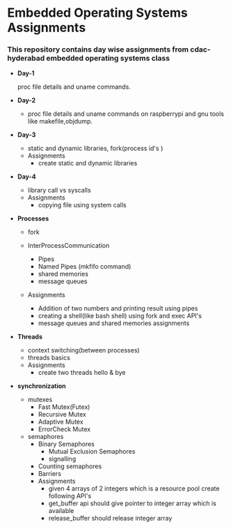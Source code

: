 #  Embedded Operating Systems Assignments

### This repository contains day wise assignments from cdac-hyderabad embedded operating   systems   class

*   **Day-1**

    proc file details and uname commands.

*   **Day-2**

    *   proc file details and uname commands on raspberrypi and gnu tools like makefile,objdump.

*   **Day-3**
    *   static and dynamic libraries, fork(process id's )
    *   Assignments
        *   create static and dynamic libraries

*   **Day-4**
    *   library call vs syscalls 
    *   Assignments
        *   copying file using system calls

*   **Processes**
    *   fork   
    *   InterProcessCommunication
        *   Pipes
        *   Named Pipes (mkfifo command)
        *   shared memories
        *   message queues

    *   Assignments
        *   Addition of two numbers  and printing result using pipes
        *   creating a shell(like bash shell) using fork and exec API's
        *   message queues and shared memories assignments

*   **Threads**
    *   context switching(between processes)
    *   threads basics
    *   Assignments
        *   create two threads hello & bye

*   **synchronization**
    *   mutexes
        *   Fast Mutex(Futex)
        *   Recursive Mutex
        *   Adaptive Mutex
        *   ErrorCheck Mutex
    *   semaphores
        *   Binary Semaphores
            *   Mutual Exclusion Semaphores
            *   signalling
        *   Counting semaphores
        *   Barriers
        *   Assignments
            *   given 4 arrays of 2 integers which is a resource pool create following API's
            *   get_buffer api should give pointer to integer array which is available
            *   release_buffer  should release  integer array
                


